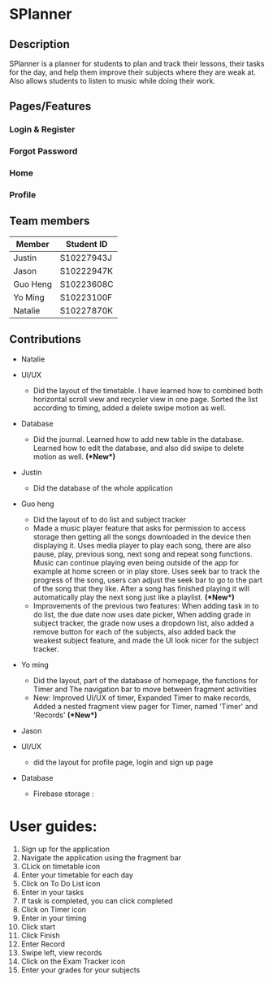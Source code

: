 # SPlanner

<!-- DESCRIPTION -->
## Description
SPlanner is a planner for students to plan and track their lessons, their tasks for the day,
and help them improve their subjects where they are weak at. Also allows students to listen to music while doing their
work.

<!-- Features -->
## Pages/Features
### Login & Register
### Forgot Password
### Home
### Profile

<!-- TEAM -->
## Team members

| Member      | Student ID   |
|-------------|--------------|
| Justin      | S10227943J   |
| Jason       | S10222947K   |
| Guo Heng    | S10223608C   |
| Yo Ming     | S10223100F   |
| Natalie     | S10227870K   |

<!-- CONTRIBUTION -->
## Contributions

* Natalie
* UI/UX
  * Did the layout of the timetable. I have learned how to combined both horizontal scroll view and recycler view in one page. Sorted the list according to timing, added a delete swipe motion as well. 

* Database
  * Did the journal. Learned how to add new table in the database. Learned how to edit the database, and also did swipe to delete motion as well. **(\*New\*)**
  
* Justin
  * Did the database of the whole application
  
* Guo heng
  * Did the layout of to do list and subject tracker 
  * Made a music player feature that asks for permission to access storage then getting all the songs downloaded in the device then displaying it. Uses media player
  to play each song, there are also pause, play, previous song, next song and repeat song functions. Music can continue
  playing even being outside of the app for example at home screen or in play store. Uses seek bar to track the progress
  of the song, users can adjust the seek bar to go to the part of the song that they like. After a song has finished
  playing it will automatically play the next song just like a playlist. **(\*New\*)**
  * Improvements of the previous two features:
  When adding task in to do list, the due date now uses date picker, When adding grade in subject tracker, the grade now
  uses a dropdown list, also added a remove button for each of the subjects, also added back the weakest subject feature,
  and made the UI look nicer for the subject tracker. 
   
* Yo ming
  * Did the layout, part of the database of homepage, the functions for Timer and The navigation bar to move between fragment activities 
  * New: Improved UI/UX of timer, Expanded Timer to make records, Added a nested fragment view pager for Timer, named 'Timer' and 'Records' **(\*New\*)**

* Jason
* UI/UX
  * did the layout for profile page, login and sign up page

* Database
  * Firebase storage : 

# User guides:

1. Sign up for the application
2. Navigate the application using the fragment bar
3. CLick on timetable icon
4. Enter your timetable for each day
5. Click on To Do List icon
6. Enter in your tasks
7. If task is completed, you can click completed
8. Click on Timer icon
9. Enter in your timing
10. Click start
11. Click Finish
12. Enter Record
13. Swipe left, view records
14. Click on the Exam Tracker icon
15. Enter your grades for your subjects
